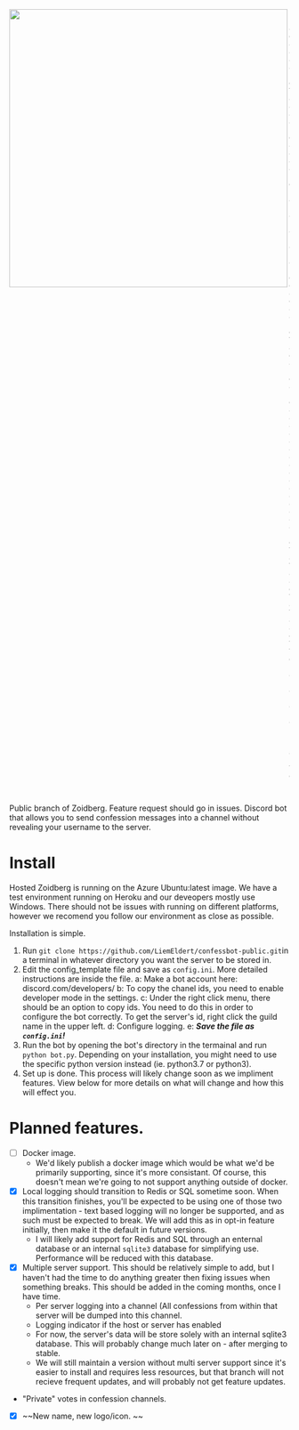 <img align="left" width=500 src="https://user-images.githubusercontent.com/45272685/118345209-fb8ecf80-b500-11eb-9f24-d662a27818dc.jpg">

```

8888888888P         d8b      888 888                                    888               888
      d88P          Y8P      888 888                                    888               888
     d88P                    888 888                                    888               888
    d88P    .d88b.  888  .d88888 88888b.   .d88b.  888d888 .d88b.       88888b.   .d88b.  888888
   d88P    d88""88b 888 d88" 888 888 "88b d8P  Y8b 888P"  d88P"88b      888 "88b d88""88b 888
  d88P     888  888 888 888  888 888  888 88888888 888    888  888      888  888 888  888 888
 d88P      Y88..88P 888 Y88b 888 888 d88P Y8b.     888    Y88b 888      888 d88P Y88..88P Y88b.
d8888888888 "Y88P"  888  "Y88888 88888P"   "Y8888  888     "Y88888      88888P"   "Y88P"   "Y888
                                                               888
                                                          Y8b d88P
                                                           "Y88P"
```

Public branch of Zoidberg. Feature request should go in issues. Discord bot that allows you to send confession messages
into a channel without revealing your username to the server.

# Install

Hosted Zoidberg is running on the Azure Ubuntu:latest image. We have a test environment running on Heroku and our deveopers mostly use Windows. There should not be issues with running on different platforms, however we recomend you follow our environment as close as possible. 

Installation is simple.

1. Run `git clone https://github.com/LiemEldert/confessbot-public.git`in a terminal in whatever directory you want the
   server to be stored in.
2. Edit the config_template file and save as `config.ini`. More detailed instructions are inside the file. a: Make a bot
   account here: discord.com/developers/ b: To copy the chanel ids, you need to enable developer mode in the settings.
   c: Under the right click menu, there should be an option to copy ids. You need to do this in order to configure the
   bot correctly. To get the server's id, right click the guild name in the upper left. d: Configure logging. e: ***Save
   the file as `config.ini`!***
3. Run the bot by opening the bot's directory in the termainal and run `python bot.py`. Depending on your installation,
   you might need to use the specific python version instead (ie. python3.7 or python3).
4. Set up is done. This process will likely change soon as we impliment features. View below for more details on what
   will change and how this will effect you.

# Planned features.

- [ ] Docker image.
    - We'd likely publish a docker image which would be what we'd be primarily supporting, since it's more consistant.
      Of course, this doesn't mean we're going to not support anything outside of docker.
- [x] Local logging should transition to Redis or SQL sometime soon. When this transition finishes, you'll be expected
  to be using one of those two implimentation - text based logging will no longer be supported, and as such must be
  expected to break. We will add this as in opt-in feature initially, then make it the default in future versions.
    - I will likely add support for Redis and SQL through an enternal database or an internal `sqlite3` database for
      simplifying use. Performance will be reduced with this database.
- [x] Multiple server support. This should be relatively simple to add, but I haven't had the time to do anything
  greater then fixing issues when something breaks. This should be added in the coming months, once I have time.
    - Per server logging into a channel (All confessions from within that server will be dumped into this channel.
    - Logging indicator if the host or server has enabled
    - For now, the server's data will be store solely with an internal sqlite3 database. This will probably change much
      later on - after merging to stable.
    - We will still maintain a version without multi server support since it's easier to install and requires less
      resources, but that branch will not recieve frequent updates, and will probably not get feature updates.
- "Private" votes in confession channels.
- [x] ~~New name, new logo/icon. ~~

